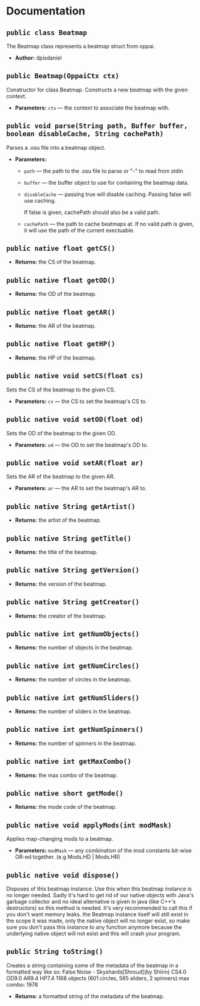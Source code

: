 # Documentation

## `public class Beatmap`

The Beatmap class represents a beatmap struct from oppai.

 * **Author:** dpisdaniel


## `public Beatmap(OppaiCtx ctx)`

Constructor for class Beatmap. Constructs a new beatmap with the given context.

 * **Parameters:** `ctx` — the context to associate the beatmap with.

## `public void parse(String path, Buffer buffer, boolean disableCache, String cachePath)`

Parses a .osu file into a beatmap object.

 * **Parameters:**
   * `path` — the path to the .osu file to parse or "-" to read from stdin
   * `buffer` — the buffer object to use for containing the beatmap data.
   * `disableCache` — passing true will disable caching. Passing false will use caching. 

     If false is given, cachePath should also be a valid path.
   * `cachePath` — the path to cache beatmaps at. If no valid path is given, it will use the path of the current exectuable.

## `public native float getCS()`

 * **Returns:** the CS of the beatmap.

## `public native float getOD()`

 * **Returns:** the OD of the beatmap.

## `public native float getAR()`

 * **Returns:** the AR of the beatmap.

## `public native float getHP()`

 * **Returns:** the HP of the beatmap.

## `public native void setCS(float cs)`

Sets the CS of the beatmap to the given CS.

 * **Parameters:** `cs` — the CS to set the beatmap's CS to.

## `public native void setOD(float od)`

Sets the OD of the beatmap to the given OD.

 * **Parameters:** `od` — the OD to set the beatmap's OD to.

## `public native void setAR(float ar)`

Sets the AR of the beatmap to the given AR.

 * **Parameters:** `ar` — the AR to set the beatmap's AR to.

## `public native String getArtist()`

 * **Returns:** the artist of the beatmap.

## `public native String getTitle()`

 * **Returns:** the title of the beatmap.

## `public native String getVersion()`

 * **Returns:** the version of the beatmap.

## `public native String getCreator()`

 * **Returns:** the creator of the beatmap.

## `public native int getNumObjects()`

 * **Returns:** the number of objects in the beatmap.

## `public native int getNumCircles()`

 * **Returns:** the number of circles in the beatmap.

## `public native int getNumSliders()`

 * **Returns:** the number of sliders in the beatmap.

## `public native int getNumSpinners()`

 * **Returns:** the number of spinners in the beatmap.

## `public native int getMaxCombo()`

 * **Returns:** the max combo of the beatmap.

## `public native short getMode()`

 * **Returns:** the mode code of the beatmap.

## `public native void applyMods(int modMask)`

Applies map-changing mods to a beatmap.

 * **Parameters:** `modMask` — any combination of the mod constants bit-wise OR-ed together. (e.g Mods.HD | Mods.HR)

## `public native void dispose()`

Disposes of this beatmap instance. Use this when this beatmap instance is no longer needed. Sadly it's hard to get rid of our native objects with Java's garbage collector and no ideal alternative is given in java (like C++'s destructors) so this method is needed. It's very recommended to call this if you don't want memory leaks. the Beatmap instance itself will still exist in the scope it was made, only the native object will no longer exist, so make sure you don't pass this instance to any function anymore because the underlying native object will not exist and this will crash your program.

## `public String toString()`

Creates a string containing some of the metadata of the beatmap in a formatted way like so: False Noise - Skyshards[Shroud](by Shiirn) CS4.0 OD9.0 AR9.4 HP7.4 1168 objects (601 circles, 565 sliders, 2 spinners) max combo: 1978

 * **Returns:** a formatted string of the metadata of the beatmap.